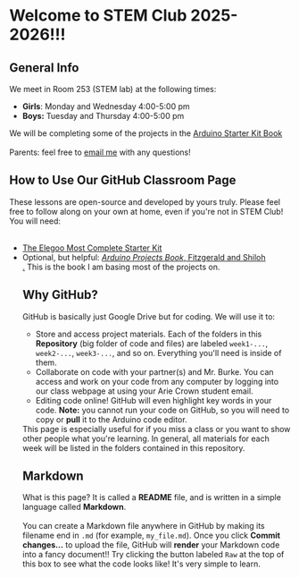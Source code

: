 # Welcome to STEM Club 2025-2026!!!

## General Info
We meet in Room 253 (STEM lab) at the following times:<ul>
<li><b>Girls</b>: Monday and Wednesday 4:00-5:00 pm</li>
<li><b>Boys:</b> Tuesday and Thursday 4:00-5:00 pm</li>
</ul>
We will be completing some of the projects in the <a href="https://www.eitkw.com/wp-content/uploads/2020/03/Arduino_Projects_Book.pdf?srsltid=AfmBOooP6QULIBW6AtcH75lCg9XHwDWHAwAWwKWO1ZQsvDMvkpbHm_Gu">
  Arduino Starter Kit Book
</a> <br><br>
Parents: feel free to <a href="mailto:aburke@ariecrown.org">email me</a>
 with any questions!




## How to Use Our GitHub Classroom Page
These lessons are open-source and developed by yours truly. Please feel free to follow along on your own at home, even if you're not in STEM Club! You will need:
<br><br>
<ul><li><a href="amazon.com/EL-KIT-001-Project-Complete-Starter-Tutorial/dp/B01CZTLHGE/ref=sr_1_1?crid=1NEUO52FCWUA7&dib=eyJ2IjoiMSJ9.mZ64xWPEYV5jxuInUAX0ri5lHi0YqZR9lOaIhkzAoPe22bKnUkk4jeEMuV5eQm6FB61YzAgDSI6qGOl2t12qECr9FxRQ1j7YOd4IPlaQ7ywN5WFsCApblq3A3Di_gVx2cdROKxZroM3dDkqnMW-zM72cXibCzBrzFagwm6uzmtpwppZN5et4DZpYzcIpaywXvm_cw6aSmnetefflorAKcpik1wcDnsEqbVkIzznuatI.-p_Ebw_zReDy4k82WbfhnHCnSdbjswQhpr1v_pY7Klo&dib_tag=se&keywords=elegoo+most+complete&qid=1760752078&sprefix=elegoo+most+comple%2Caps%2C316&sr=8-1">The Elegoo Most Complete Starter Kit</a></li>
<li>Optional, but helpful: <a href="https://www.amazon.com/Arduino-Projects-Book-Scott-Fitzgerald/dp/B07G4PV9WS/ref=sr_1_9?crid=X3IB5C110QP3&dib=eyJ2IjoiMSJ9.vP-6b4F10NcFB2nF4m2WXTYJyGA_Cimv7UKzYXZ6ohpFk_cXEgua3FRsIrTp8kwWbPedqjLr6IlX6kYLCesrmxMKeNccLp7c3f4A47EAlhk0mBJIozxg81KUDpuQNMMDw1nIOSCtLkOB4tQsWzSFxuRmonGqZTJL9p-9iU1OvHwPEH06eGsbKW1TLSGqEHu3hh8BpD2mYwQgh764ASWPL_sp9CnKk6mUQvrIZIJyEN6CCQbKCOm6lmrwoYBtEGhQ9-bnuE7VHPkgoO7eH8m5j0wWz5yfuMIuGx9CgrEoA50.JVozUM2S2E_1OnS_F0FKViMCqbVq8VsSy4o7nLzxrNE&dib_tag=se&keywords=arduino+projects+book&qid=1760752392&sprefix=arduino+projects+boo%2Caps%2C264&sr=8-9"><i>Arduino Projects Book</i>, Fitzgerald and Shiloh</li>.</a> This is the book I am basing most of the projects on.

## Why GitHub?
GitHub is basically just Google Drive but for coding. We will use it to: <ul>
<li>Store and access project materials. Each of the folders in this <b>Repository</b> (big folder of code and files) are labeled <code>week1-...</code>, <code>week2-...</code>, <code>week3-...</code>, and so on. Everything you'll need is inside of them.</li>
<li>Collaborate on code with your partner(s) and Mr. Burke. You can access and work on your code from any computer by logging into our class webpage at <https://classroom.github.com/classrooms/238337690-ac-stem-club-classroom> using your Arie Crown student email.</li>
<li>Editing code online! GitHub will even highlight key words in your code. <b>Note:</b> you cannot run your code on GitHub, so you will need to copy or <b>pull</b> it to the Arduino code editor.</li>
</ul>
This page is especially useful for if you miss a class or you want to show other people what you're learning. In general, all materials for each week will be listed in the folders contained in this repository.
  
## Markdown
What is this page? It is called a <b>README</b> file, and is written in a simple language called <b>Markdown</b>.
<br><br>
You can create a Markdown file anywhere in GitHub by making its filename end in <code>.md</code> (for example, <code>my_file.md</code>). Once you click <b>Commit changes...</b> to upload the file, GitHub will <b>render</b> your Markdown code into a fancy document!! Try clicking the button labeled <code>Raw</code> at the top of this box to see what the code looks like! It's very simple to learn.
